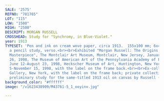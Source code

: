 ```yaml
---
SALE: '2575'
REFNO: "781765"
LOT: "115"
LOW: "1500"
HIGH: "2500"
DESCRIPT: MORGAN RUSSELL
CROSSHEAD: Study for "Synchromy, in Blue-Violet."
year: 1913
TYPESET: 'Pen and ink on cream wove paper, circa 1913.  155x100 mm; 6x4 inches.  With
  a pencil study, verso.<br><br>Exhibited "Morgan Russell: The Origins of a Modern
  Masterpiece", The Montclair Art Museum, Montclair, New Jersey, January 25-April
  26, 1998, The Museum of American Art of the Pennsylvania Academy of Fine Arts, Philadelphia,
  June 12-August 23, 1998, Heckscher Museum of Art, Huntington, New York, September
  5-November 15, 1998, with the label on the frame back.<br><br>Ex-collection Washburn
  Gallery, New York, with the label on the frame back; private collection, New Jersey.<br><br>A
  preliminary study for the same-titled 1913 oil on canvas by Russell (1886-1953).'
background_color: "#ffffff"
image: "/v1623438909/M43761-5_1_ooyinv.jpg"

---
```

